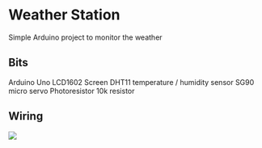# Weather Station
Simple Arduino project to monitor the weather
## Bits
Arduino Uno
LCD1602 Screen
DHT11 temperature / humidity sensor
SG90 micro servo
Photoresistor
10k resistor
## Wiring
![](circuit.svg)